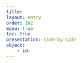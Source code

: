 ```yaml
---
title: 
layout: entry
order: 102
menu: true
toc: true
presentation: side-by-side
object:
    - id: 
---
```

